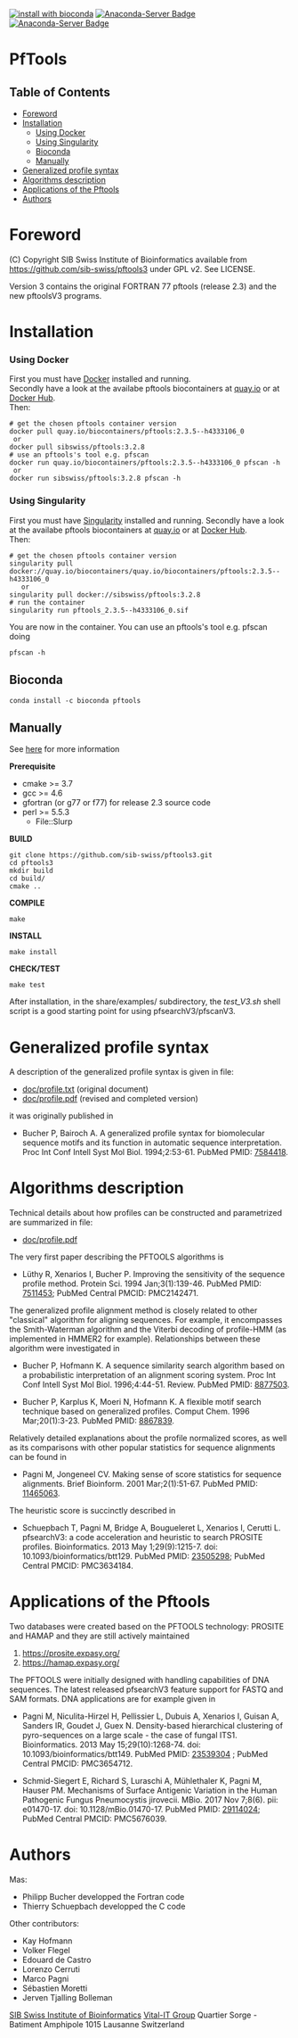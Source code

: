 [![install with bioconda](https://img.shields.io/badge/install%20with-bioconda-brightgreen.svg?style=flat)](http://bioconda.github.io/recipes/pftools/README.html)
[![Anaconda-Server Badge](https://anaconda.org/bioconda/pftools/badges/license.svg)](https://anaconda.org/bioconda/pftools)
[![Anaconda-Server Badge](https://img.shields.io/conda/dn/bioconda/pftools.svg?style=flat)](https://anaconda.org/bioconda/pftools)

PfTools
=========================================

## Table of Contents

   * [Foreword](#foreword)
   * [Installation](#installation)
     * [Using Docker](#using-docker)
     * [Using Singularity](#using-singularity)
     * [Bioconda](#bioconda)
     * [Manually](#manually) 
   * [Generalized profile syntax](#generalized-profile-syntax)
   * [Algorithms description](#algorithms-description)
   * [Applications of the Pftools](#applications-of-the-pftools)
   * [Authors](#authors)

# Foreword

(C) Copyright SIB Swiss Institute of Bioinformatics
available from  https://github.com/sib-swiss/pftools3 under GPL v2. See LICENSE.


Version 3 contains the original FORTRAN 77 pftools (release 2.3)
and the new pftoolsV3 programs.

# Installation

### Using Docker

First you must have [Docker](https://docs.docker.com/get-docker/) installed and running.  
Secondly have a look at the availabe pftools biocontainers at [quay.io](https://quay.io/repository/biocontainers/pftools?tab=tags) or at [Docker Hub](https://hub.docker.com/r/sibswiss/pftools).  
Then:
  ```
# get the chosen pftools container version
docker pull quay.io/biocontainers/pftools:2.3.5--h4333106_0
   or
docker pull sibswiss/pftools:3.2.8
# use an pftools's tool e.g. pfscan 
docker run quay.io/biocontainers/pftools:2.3.5--h4333106_0 pfscan -h
   or
docker run sibswiss/pftools:3.2.8 pfscan -h
  ```

### Using Singularity

First you must have [Singularity](https://sylabs.io/guides/master/user-guide/quick_start.html) installed and running.
Secondly have a look at the availabe pftools biocontainers at [quay.io](https://quay.io/repository/biocontainers/pftools?tab=tags) or at [Docker Hub](https://hub.docker.com/r/sibswiss/pftools).  
Then:
```
# get the chosen pftools container version
singularity pull docker://quay.io/biocontainers/quay.io/biocontainers/pftools:2.3.5--h4333106_0
   or
singularity pull docker://sibswiss/pftools:3.2.8
# run the container
singularity run pftools_2.3.5--h4333106_0.sif
```

You are now in the container. You can use an pftools's tool e.g. pfscan doing 
```
pfscan -h
```

## Bioconda

```
conda install -c bioconda pftools
```

## Manually

See [here](./INSTALL) for more information

**Prerequisite**  

  * cmake >= 3.7
  * gcc   >= 4.6
  * gfortran (or g77 or f77)  for release 2.3 source code
  * perl  >= 5.5.3   
    * File::Slurp

**BUILD**  
```
git clone https://github.com/sib-swiss/pftools3.git
cd pftools3
mkdir build
cd build/
cmake ..
```

**COMPILE**  
```
make
```

**INSTALL**  
```
make install
```

**CHECK/TEST**  
```
make test
```

After installation, in the share/examples/ subdirectory, the *test_V3.sh* shell script is a good starting point for using pfsearchV3/pfscanV3.

# Generalized profile syntax

A description of the generalized profile syntax is given in file:

- [doc/profile.txt](https://raw.githubusercontent.com/sib-swiss/pftools3/master/doc/profile.txt)  (original document)
- [doc/profile.pdf](https://raw.githubusercontent.com/sib-swiss/pftools3/master/doc/profile.pdf)  (revised and completed version)

it was originally published in

* Bucher P, Bairoch A.
  A generalized profile syntax for biomolecular sequence motifs
  and its function in automatic sequence interpretation.
  Proc Int Conf Intell Syst Mol Biol. 1994;2:53-61.
  PubMed PMID: [7584418](https://www.ncbi.nlm.nih.gov/pubmed/7584418).


# Algorithms description

Technical details about how profiles can be constructed and parametrized
are summarized in file:

- [doc/profile.pdf](https://raw.githubusercontent.com/sib-swiss/pftools3/master/doc/profile.pdf)

The very first paper describing the PFTOOLS algorithms is

* Lüthy R, Xenarios I, Bucher P.
  Improving the sensitivity of the sequence profile method.
  Protein Sci. 1994 Jan;3(1):139-46.
  PubMed PMID: [7511453](https://www.ncbi.nlm.nih.gov/pubmed/7511453); PubMed Central PMCID: PMC2142471.

The generalized profile alignment method is closely related to other "classical"
algorithm for aligning sequences. For example, it encompasses the Smith-Waterman
algorithm and the Viterbi decoding of profile-HMM (as implemented in HMMER2 for
example). Relationships between these algorithm were investigated in

* Bucher P, Hofmann K.
  A sequence similarity search algorithm based on a probabilistic interpretation of an alignment scoring system.
  Proc Int Conf Intell Syst Mol Biol. 1996;4:44-51. Review.
  PubMed PMID: [8877503](https://www.ncbi.nlm.nih.gov/pubmed/8877503).

* Bucher P, Karplus K, Moeri N, Hofmann K.
  A flexible motif search technique based on generalized profiles.
  Comput Chem. 1996 Mar;20(1):3-23.
  PubMed PMID: [8867839](https://www.ncbi.nlm.nih.gov/pubmed/8867839).

Relatively detailed explanations about the profile normalized scores, as well as its
comparisons with other popular statistics for sequence alignments can be found in

* Pagni M, Jongeneel CV.
  Making sense of score statistics for sequence alignments.
  Brief Bioinform. 2001 Mar;2(1):51-67.
  PubMed PMID: [11465063](https://www.ncbi.nlm.nih.gov/pubmed/11465053).

The heuristic score is succinctly described in

* Schuepbach T, Pagni M, Bridge A, Bougueleret L, Xenarios I, Cerutti L.
  pfsearchV3: a code acceleration and heuristic to search PROSITE profiles.
  Bioinformatics. 2013 May 1;29(9):1215-7. doi: 10.1093/bioinformatics/btt129.
  PubMed PMID: [23505298](https://www.ncbi.nlm.nih.gov/pubmed/23505298); PubMed Central PMCID: PMC3634184.

# Applications of the Pftools

Two databases were created based on the PFTOOLS technology: PROSITE and HAMAP
and they are still actively maintained

1. https://prosite.expasy.org/
1. https://hamap.expasy.org/

The PFTOOLS were initially designed with handling capabilities of DNA sequences.
The latest released pfsearchV3 feature support for FASTQ and SAM formats. DNA
applications are for example given in

* Pagni M, Niculita-Hirzel H, Pellissier L, Dubuis A, Xenarios I, Guisan A, Sanders IR, Goudet J, Guex N.
  Density-based hierarchical clustering of pyro-sequences on a large scale - the case of fungal ITS1.
  Bioinformatics. 2013 May 15;29(10):1268-74. doi: 10.1093/bioinformatics/btt149.
  PubMed PMID: [23539304](https://www.ncbi.nlm.nih.gov/pubmed/23539304) ; PubMed Central PMCID: PMC3654712.

* Schmid-Siegert E, Richard S, Luraschi A, Mühlethaler K, Pagni M, Hauser PM.
  Mechanisms of Surface Antigenic Variation in the Human Pathogenic Fungus Pneumocystis jirovecii.
  MBio. 2017 Nov 7;8(6). pii: e01470-17. doi: 10.1128/mBio.01470-17.
  PubMed PMID: [29114024](https://www.ncbi.nlm.nih.gov/pubmed/29114024); PubMed Central PMCID: PMC5676039.

# Authors

Mas:
- Philipp Bucher developped the Fortran code
- Thierry Schuepbach developped the C code

Other contributors:
- Kay Hofmann
- Volker Flegel
- Edouard de Castro
- Lorenzo Cerruti
- Marco Pagni
- Sébastien Moretti
- Jerven Tjalling Bolleman

[SIB Swiss Institute of Bioinformatics](https://www.sib.swiss/)
[Vital-IT Group](https://www.vital-it.ch/)
Quartier Sorge - Batiment Amphipole
1015 Lausanne
Switzerland


